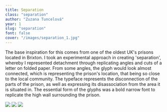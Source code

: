 ```yaml
---
title: Separation
class: "separation"
author: "Zuzana Tuncelová"
year: 1
slug: "separation"
font: false
cover: "/images/separation_1.jpg"
---
```


The base inspiration for this comes from one of the oldest UK's prisons located in Brixton. I took an experimental approach in creating 'separation', whereby I represented detachment through replicating angles and cuts of a letter on folded paper. From some angles, the glyph would look almost connected, which is representing the prison's location, that being so close to the local community. The typeface represents the disconnection of the parts of the prison, as well as expressing its disassociation from the area it is situated in. The essential form of the glyphs was a bold narrow font to replicate the high wall surrounding the prison.

![](/images/105_letters_1.jpg)
![](/images/105_letters_2.jpg)
![](/images/105_letters_3.jpg)